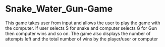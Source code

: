 # Snake_Water_Gun-Game
This game takes user from input and allows the user to play the game with the computer.
if user selects S for snake and computer selects G for Gun then computer wins and so on.
The game also displays the number of attempts left and the total number of wins by the player/user or computer
